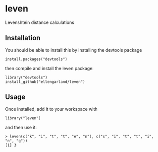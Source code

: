 # leven

Levenshtein distance calculations

## Installation
You should be able to install this by installing the devtools package
```
install.packages("devtools")
```

then compile and install the leven package:
```
library("devtools")
install_github("ellengarland/leven")
```

## Usage
Once installed, add it to your workspace with
```
library("leven")
```
and then use it:

```
> leven(c("k", "i", "t", "t", "e", "n"), c("s", "i", "t", "t", "i", "n", "g"))
[1] 3
```
